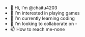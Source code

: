- 👋 Hi, I’m @chaitu4203
- 👀 I’m interested in playing games
- 🌱 I’m currently learning coding
- 💞️ I’m looking to collaborate on -
- 📫 How to reach me-none

<!---
chaitu4203/chaitu4203 is a ✨ special ✨ repository because its `README.md` (this file) appears on your GitHub profile.
You can click the Preview link to take a look at your changes.
--->
